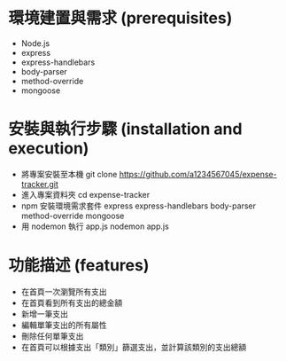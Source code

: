 # 環境建置與需求 (prerequisites)
* Node.js
* express
* express-handlebars
* body-parser
* method-override
* mongoose

# 安裝與執行步驟 (installation and execution)

* 將專案安裝至本機
git clone https://github.com/a1234567045/expense-tracker.git
* 進入專案資料夾
cd expense-tracker
* npm 安裝環境需求套件
express
express-handlebars
body-parser
method-override
mongoose
* 用 nodemon 執行 app.js
nodemon app.js

# 功能描述 (features)

* 在首頁一次瀏覽所有支出
* 在首頁看到所有支出的總金額
* 新增一筆支出
* 編輯單筆支出的所有屬性
* 刪除任何單筆支出
* 在首頁可以根據支出「類別」篩選支出，並計算該類別的支出總額